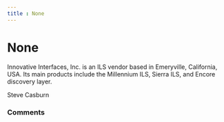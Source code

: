 ```yaml
---
title : None
---
```

None
=====================
Innovative Interfaces, Inc. is an ILS vendor based in Emeryville,
California, USA. Its main products include the Millennium ILS, Sierra
ILS, and Encore discovery layer.

Steve Casburn

### Comments ###


